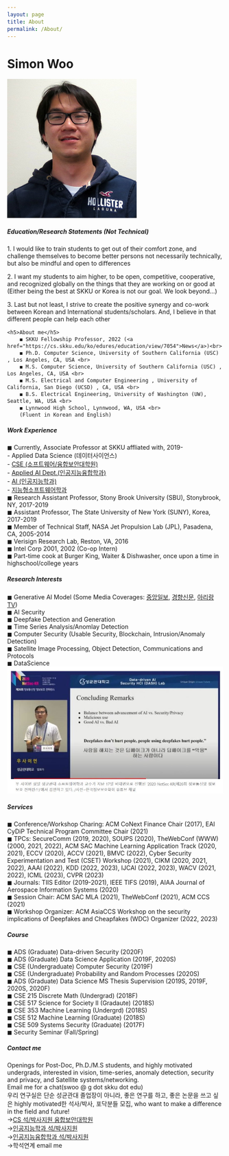 ```yaml
---
layout: page
title: About
permalink: /About/
---
```


<h1 class="page-title">Simon Woo</h1>

![Simon Woo](./img/simonwoo.png)

<div class="section">

<h5>Education/Research Statements (Not Technical) </h5>

<p> 1. I would like to train students to get out of their comfort zone, and challenge themselves to become better persons not necessarily technically, but also be mindful and open to differences 
<!--(우물 안 개구리, 좁은 시아에서 벗어나 좀 더 다른 시각으로 세상 및 문제를 보기를 바라고, 정해진 사고 및 stereotype에서 벗어나 새로운 시도를 하기를 희망합니다.)-->
</p>

<p> 2. I want my students to aim higher, to be open, competitive, cooperative, and recognized globally on the things that they are working on or good at (Either being the best at SKKU or Korea is not our goal. We look beyond…) 
<!--(또한, 글로벌사회에서 전혀 뒤쳐지지 않는, 오히려 경쟁력이 있는 인재가 되게 도울것이며, 한국에서 정형화된 frame에 안주하지 않고, 국제적으로도 능력 있는 인재가 되길 희망합니다.)-->
</p>
<p>
3. Last but not least, I strive to create the positive synergy and co-work between Korean and International students/scholars. And, I believe in that different people can help each other 
<!-- (다름이 어려움일 수 도 있지만, 자신을 성장시킬 수 있는 기회가 되기도 합니다. 20년간 minority이민자로써의 생활을 통해 , 다양성과 상호존중에서 오는 긍정적인 파워를 경험하였고, diverse background가 학생들의 궁극적인 성장에 도움이 된다는 것을 보여주고 싶습니다).-->    
</p>
<div class="divider"></div>

    <h5>About me</h5> 
        ◼ SKKU Fellowship Professor, 2022 (<a href="https://cs.skku.edu/ko/edures/education/view/7054">News</a>)<br>
        ◼ Ph.D. Computer Science, University of Southern California (USC) , Los Angeles, CA, USA <br>
        ◼ M.S. Computer Science, University of Southern California (USC) , Los Angeles, CA, USA <br>
        ◼ M.S. Electrical and Computer Engineering , University of California, San Diego (UCSD) , CA, USA <br>
        ◼ B.S. Electrical Engineering, University of Washington (UW), Seattle, WA, USA <br>
        ◼ Lynnwood High School, Lynnwood, WA, USA <br>
        (Fluent in Korean and English)
      
 
</div>

<div class="divider"></div>
<div class="section">
    <h5>Work Experience</h5> 
        ◼ Currently, Associate Professor at SKKU affliated with, 2019- <br> 
        - Applied Data Science (데이터사이언스) <br>
        - <a href="https://swb.skku.edu/security2020/index.do" target="_blank"> CSE (소프트웨어/융합보안대학원) </a> <br> 
        - <a href="https://skb.skku.edu/skkuaai/index.do" target="_blank"> Applied AI Dept.(인공지능융합학과)  </a> <br>
        - <a href="https://ai.skku.edu" target="_blank">AI (인공지능학과)</a> <br>
        - <a href="https://intelligentsw.skku.edu/intelligentsw/index.do" target="_blank"> 지능형소프트웨어학과 </a> <br>  
        ◼ Research Assistant Professor, Stony Brook University (SBU), Stonybrook, NY, 2017-2019 <br>
        ◼ Assistant Professor, The State University of New York (SUNY), Korea, 2017-2019 <br>
        ◼ Member of Technical Staff, NASA Jet Propulsion Lab (JPL), Pasadena, CA, 2005-2014 <br>
        ◼ Verisign Research Lab, Reston, VA, 2016 <br>
        ◼ Intel Corp 2001, 2002 (Co-op Intern) <br>
        ◼ Part-time cook at Burger King, Waiter & Dishwasher, once upon a time in highschool/college years  <br>
</div>

<div class="divider"></div>
<div class="section">
    <h5>Research Interests</h5> 
          ◼ Generative AI Model (Some Media Coverages: <a href="https://www.joongang.co.kr/article/25140582#home" target="_blank">중앙일보</a>, <a href="https://sports.khan.co.kr/entertainment/sk_index.html?art_id=202306220218003&sec_id=540201&pt=nv" target="_blank">경향신문</a>, <a href="https://www.arirang.com/tv/37/archive?board=147&id=28137&sort=episode" target="_blank">아리랑TV</a>) <br>
          ◼ AI Security <br>
          ◼ Deepfake Detection and Generation <br>
          ◼ Time Series Analysis/Anomlay Detection <br>
          ◼ Computer Security (Usable Security, Blockchain, Intrusion/Anomaly Detection) <br>
          ◼ Satellite Image Processing, Object Detection, Communications and Protocols  <br>
          ◼ DataScience <br>

<img src="/img/WooDF.jpg" alt="" width="700" />
</div>
<div class="section">
    <h5>Services</h5> 
          ◼ Conference/Workshop Charing: ACM CoNext Finance Chair (2017),  EAI CyDiP Technical Program Committee Chair (2021)<br>
          ◼ TPCs: SecureComm (2019, 2020), SOUPS (2020), TheWebConf (WWW) (2000, 2021, 2022), ACM SAC Machine Learning Application Track (2020, 2021), ECCV (2020), ACCV (2021), BMVC (2022), Cyber Security Experimentation and Test (CSET) Workshop (2021), CIKM (2020, 2021, 2022), AAAI (2022), KDD (2022, 2023), IJCAI (2022, 2023), WACV (2021, 2022), ICML (2023), CVPR (2023) <br>
          ◼ Journals: TIIS Editor (2019-2021), IEEE TIFS (2019), AIAA Journal of Aerospace Information Systems (2020)<br>
          ◼ Session Chair: ACM SAC MLA (2021), TheWebConf (2021), ACM CCS (2021)<br>
          ◼ Workshop Organizer: ACM AsiaCCS Workshop on the security implications of Deepfakes and Cheapfakes (WDC) Organizer (2022, 2023)<br>

</div>
<div class="divider"></div>
<div class="section">
    <h5>Course</h5> 
        ◼ ADS (Graduate) Data-driven Security (2020F) <br>
        ◼ ADS (Graduate) Data Science Application (2019F, 2020S) <br>
        ◼ CSE (Undergraduate) Computer Security (2019F) <br>
        ◼ CSE (Undergraduate) Probability and Random Processes (2020S) <br>
        ◼ ADS (Graduate) Data Science MS Thesis Supervision (2019S, 2019F, 2020S, 2020F) <br>
        ◼ CSE 215 Discrete Math (Undergrad) (2018F) <br>
        ◼ CSE 517 Science for Society II (Gradaute) (2018S) <br>
        ◼ CSE 353 Machine Learning (Undergrd) (2018S) <br>
        ◼ CSE 512 Machine Learning (Graduate) (2018S) <br>
        ◼ CSE 509 Systems Security (Graduate) (2017F) <br>
        ◼ Security Seminar (Fall/Spring)
</div>
<div class="divider"></div>

<div class="section">


<h5>Contact me</h5>     
        Openings for Post-Doc, Ph.D./M.S students, and highly motivated undergrads, interested in vision, time-series, anomaly detection, security and privacy, and Satellite systems/networking.<br>
        Email me for a chat(swoo @ g dot skku dot edu)
        <br>
우리 연구실은 단순 성균관대 졸업장이 아니라, 좋은 연구를 하고, 좋은 논문을 쓰고 싶은 highly motivated한 석사/박사, 포닥분들 모집, who want to make a difference in the field and future!

<br>
&rarr;<a href="https://swb.skku.edu/security2020/index.do" target="_blank">CS 석/박사지원 융합보안대학원</a> <br>
&rarr;<a href="https://ai.skku.edu" target="_blank">인공지능학과 석/박사지원</a> <br>
&rarr;<a href="https://skb.skku.edu/skkuaai/index.do" target="_blank">인공지능융합학과 석/박사지원</a> <br>
&rarr;학석연계 email me<br> 

</div>
